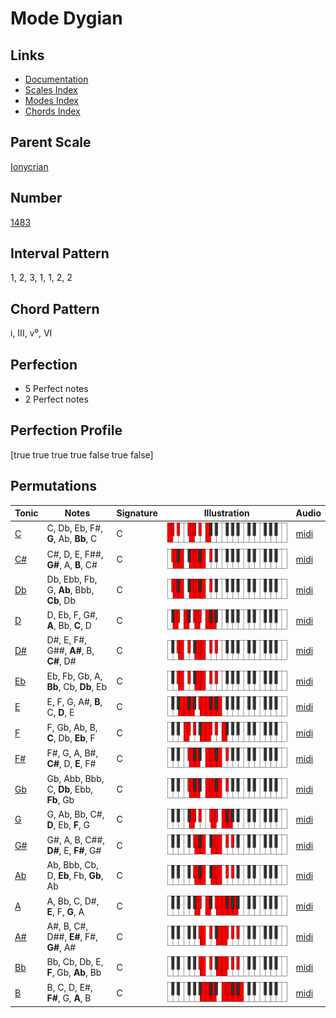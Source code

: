 # Mode Dygian

## Links

- [Documentation](index.md)
- [Scales Index](Scales.md)
- [Modes Index](Modes.md)
- [Chords Index](Chords.md)

## Parent Scale

[Ionycrian](ScaleIonycrian.md)

## Number

[1483](https://ianring.com/musictheory/scales/1483)

## Interval Pattern

1, 2, 3, 1, 1, 2, 2

## Chord Pattern

i, III, v⁰, VI

## Perfection

- 5 Perfect notes
- 2 Perfect notes

## Perfection Profile

[true true true true false true false]

## Permutations

| Tonic | Notes | Signature | Illustration | Audio |
|-------|-------|-----------|--------------|-------|
| [C](ModeCNaturalDygian.md) | C, Db, Eb, F#, **G**, Ab, **Bb**, C | C | ![CNaturalDygian](ModeCNaturalDygian.png) | [midi](https://github.com/edipermadi/music/blob/main/docs/ModeCNaturalDygian.mid?raw=true) |
| [C#](ModeCSharpDygian.md) | C#, D, E, F##, **G#**, A, **B**, C# | C | ![CSharpDygian](ModeCSharpDygian.png) | [midi](https://github.com/edipermadi/music/blob/main/docs/ModeCSharpDygian.mid?raw=true) |
| [Db](ModeDFlatDygian.md) | Db, Ebb, Fb, G, **Ab**, Bbb, **Cb**, Db | C | ![DFlatDygian](ModeDFlatDygian.png) | [midi](https://github.com/edipermadi/music/blob/main/docs/ModeDFlatDygian.mid?raw=true) |
| [D](ModeDNaturalDygian.md) | D, Eb, F, G#, **A**, Bb, **C**, D | C | ![DNaturalDygian](ModeDNaturalDygian.png) | [midi](https://github.com/edipermadi/music/blob/main/docs/ModeDNaturalDygian.mid?raw=true) |
| [D#](ModeDSharpDygian.md) | D#, E, F#, G##, **A#**, B, **C#**, D# | C | ![DSharpDygian](ModeDSharpDygian.png) | [midi](https://github.com/edipermadi/music/blob/main/docs/ModeDSharpDygian.mid?raw=true) |
| [Eb](ModeEFlatDygian.md) | Eb, Fb, Gb, A, **Bb**, Cb, **Db**, Eb | C | ![EFlatDygian](ModeEFlatDygian.png) | [midi](https://github.com/edipermadi/music/blob/main/docs/ModeEFlatDygian.mid?raw=true) |
| [E](ModeENaturalDygian.md) | E, F, G, A#, **B**, C, **D**, E | C | ![ENaturalDygian](ModeENaturalDygian.png) | [midi](https://github.com/edipermadi/music/blob/main/docs/ModeENaturalDygian.mid?raw=true) |
| [F](ModeFNaturalDygian.md) | F, Gb, Ab, B, **C**, Db, **Eb**, F | C | ![FNaturalDygian](ModeFNaturalDygian.png) | [midi](https://github.com/edipermadi/music/blob/main/docs/ModeFNaturalDygian.mid?raw=true) |
| [F#](ModeFSharpDygian.md) | F#, G, A, B#, **C#**, D, **E**, F# | C | ![FSharpDygian](ModeFSharpDygian.png) | [midi](https://github.com/edipermadi/music/blob/main/docs/ModeFSharpDygian.mid?raw=true) |
| [Gb](ModeGFlatDygian.md) | Gb, Abb, Bbb, C, **Db**, Ebb, **Fb**, Gb | C | ![GFlatDygian](ModeGFlatDygian.png) | [midi](https://github.com/edipermadi/music/blob/main/docs/ModeGFlatDygian.mid?raw=true) |
| [G](ModeGNaturalDygian.md) | G, Ab, Bb, C#, **D**, Eb, **F**, G | C | ![GNaturalDygian](ModeGNaturalDygian.png) | [midi](https://github.com/edipermadi/music/blob/main/docs/ModeGNaturalDygian.mid?raw=true) |
| [G#](ModeGSharpDygian.md) | G#, A, B, C##, **D#**, E, **F#**, G# | C | ![GSharpDygian](ModeGSharpDygian.png) | [midi](https://github.com/edipermadi/music/blob/main/docs/ModeGSharpDygian.mid?raw=true) |
| [Ab](ModeAFlatDygian.md) | Ab, Bbb, Cb, D, **Eb**, Fb, **Gb**, Ab | C | ![AFlatDygian](ModeAFlatDygian.png) | [midi](https://github.com/edipermadi/music/blob/main/docs/ModeAFlatDygian.mid?raw=true) |
| [A](ModeANaturalDygian.md) | A, Bb, C, D#, **E**, F, **G**, A | C | ![ANaturalDygian](ModeANaturalDygian.png) | [midi](https://github.com/edipermadi/music/blob/main/docs/ModeANaturalDygian.mid?raw=true) |
| [A#](ModeASharpDygian.md) | A#, B, C#, D##, **E#**, F#, **G#**, A# | C | ![ASharpDygian](ModeASharpDygian.png) | [midi](https://github.com/edipermadi/music/blob/main/docs/ModeASharpDygian.mid?raw=true) |
| [Bb](ModeBFlatDygian.md) | Bb, Cb, Db, E, **F**, Gb, **Ab**, Bb | C | ![BFlatDygian](ModeBFlatDygian.png) | [midi](https://github.com/edipermadi/music/blob/main/docs/ModeBFlatDygian.mid?raw=true) |
| [B](ModeBNaturalDygian.md) | B, C, D, E#, **F#**, G, **A**, B | C | ![BNaturalDygian](ModeBNaturalDygian.png) | [midi](https://github.com/edipermadi/music/blob/main/docs/ModeBNaturalDygian.mid?raw=true) |
